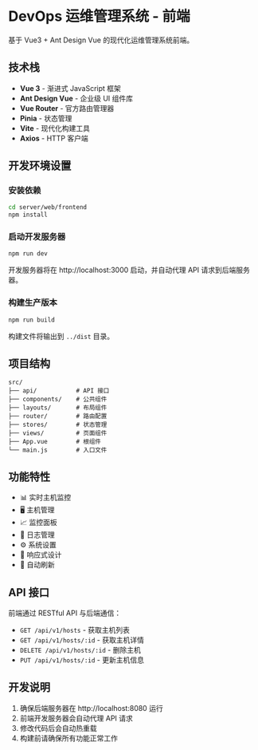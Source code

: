# DevOps 运维管理系统 - 前端

基于 Vue3 + Ant Design Vue 的现代化运维管理系统前端。

## 技术栈

- **Vue 3** - 渐进式 JavaScript 框架
- **Ant Design Vue** - 企业级 UI 组件库
- **Vue Router** - 官方路由管理器
- **Pinia** - 状态管理
- **Vite** - 现代化构建工具
- **Axios** - HTTP 客户端

## 开发环境设置

### 安装依赖

```bash
cd server/web/frontend
npm install
```

### 启动开发服务器

```bash
npm run dev
```

开发服务器将在 http://localhost:3000 启动，并自动代理 API 请求到后端服务器。

### 构建生产版本

```bash
npm run build
```

构建文件将输出到 `../dist` 目录。

## 项目结构

```
src/
├── api/           # API 接口
├── components/    # 公共组件
├── layouts/       # 布局组件
├── router/        # 路由配置
├── stores/        # 状态管理
├── views/         # 页面组件
├── App.vue        # 根组件
└── main.js        # 入口文件
```

## 功能特性

- 📊 实时主机监控
- 🖥️ 主机管理
- 📈 监控面板
- 📝 日志管理
- ⚙️ 系统设置
- 📱 响应式设计
- 🔄 自动刷新

## API 接口

前端通过 RESTful API 与后端通信：

- `GET /api/v1/hosts` - 获取主机列表
- `GET /api/v1/hosts/:id` - 获取主机详情
- `DELETE /api/v1/hosts/:id` - 删除主机
- `PUT /api/v1/hosts/:id` - 更新主机信息

## 开发说明

1. 确保后端服务器在 http://localhost:8080 运行
2. 前端开发服务器会自动代理 API 请求
3. 修改代码后会自动热重载
4. 构建前请确保所有功能正常工作